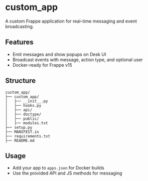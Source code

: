 # custom_app

A custom Frappe application for real-time messaging and event broadcasting.

## Features
- Emit messages and show popups on Desk UI
- Broadcast events with message, action type, and optional user
- Docker-ready for Frappe v15

## Structure
```
custom_app/
├── custom_app/
│   ├── __init__.py
│   ├── hooks.py
│   ├── api/
│   ├── doctype/
│   ├── public/
│   ├── modules.txt
├── setup.py
├── MANIFEST.in
├── requirements.txt
├── README.md
```

## Usage
- Add your app to `apps.json` for Docker builds
- Use the provided API and JS methods for messaging
